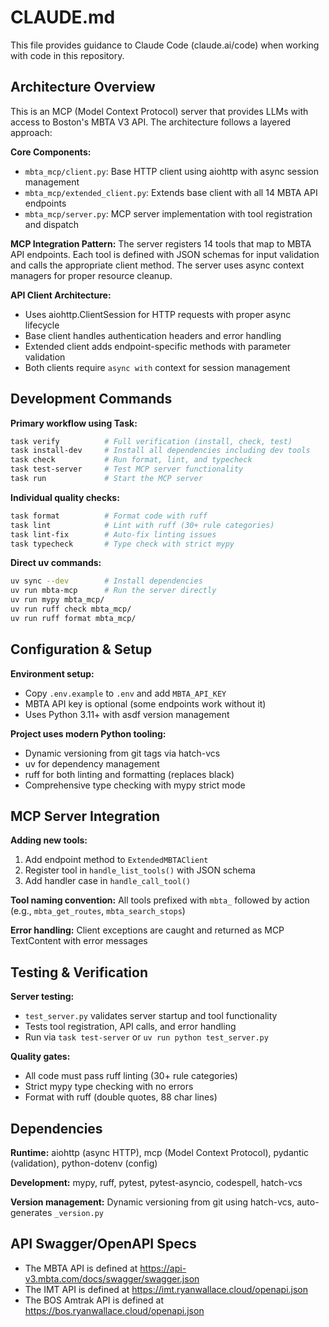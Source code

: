 # CLAUDE.md

This file provides guidance to Claude Code (claude.ai/code) when working with code in this repository.

## Architecture Overview

This is an MCP (Model Context Protocol) server that provides LLMs with access to Boston's MBTA V3 API. The architecture follows a layered approach:

**Core Components:**

- `mbta_mcp/client.py`: Base HTTP client using aiohttp with async session management
- `mbta_mcp/extended_client.py`: Extends base client with all 14 MBTA API endpoints
- `mbta_mcp/server.py`: MCP server implementation with tool registration and dispatch

**MCP Integration Pattern:**
The server registers 14 tools that map to MBTA API endpoints. Each tool is defined with JSON schemas for input validation and calls the appropriate client method. The server uses async context managers for proper resource cleanup.

**API Client Architecture:**

- Uses aiohttp.ClientSession for HTTP requests with proper async lifecycle
- Base client handles authentication headers and error handling
- Extended client adds endpoint-specific methods with parameter validation
- Both clients require `async with` context for session management

## Development Commands

**Primary workflow using Task:**

```bash
task verify          # Full verification (install, check, test)
task install-dev     # Install all dependencies including dev tools
task check           # Run format, lint, and typecheck
task test-server     # Test MCP server functionality
task run             # Start the MCP server
```

**Individual quality checks:**

```bash
task format          # Format code with ruff
task lint            # Lint with ruff (30+ rule categories)
task lint-fix        # Auto-fix linting issues
task typecheck       # Type check with strict mypy
```

**Direct uv commands:**

```bash
uv sync --dev        # Install dependencies
uv run mbta-mcp      # Run the server directly
uv run mypy mbta_mcp/
uv run ruff check mbta_mcp/
uv run ruff format mbta_mcp/
```

## Configuration & Setup

**Environment setup:**

- Copy `.env.example` to `.env` and add `MBTA_API_KEY`
- MBTA API key is optional (some endpoints work without it)
- Uses Python 3.11+ with asdf version management

**Project uses modern Python tooling:**

- Dynamic versioning from git tags via hatch-vcs
- uv for dependency management
- ruff for both linting and formatting (replaces black)
- Comprehensive type checking with mypy strict mode

## MCP Server Integration

**Adding new tools:**

1. Add endpoint method to `ExtendedMBTAClient`
2. Register tool in `handle_list_tools()` with JSON schema
3. Add handler case in `handle_call_tool()`

**Tool naming convention:** All tools prefixed with `mbta_` followed by action (e.g., `mbta_get_routes`, `mbta_search_stops`)

**Error handling:** Client exceptions are caught and returned as MCP TextContent with error messages

## Testing & Verification

**Server testing:**

- `test_server.py` validates server startup and tool functionality
- Tests tool registration, API calls, and error handling
- Run via `task test-server` or `uv run python test_server.py`

**Quality gates:**

- All code must pass ruff linting (30+ rule categories)
- Strict mypy type checking with no errors
- Format with ruff (double quotes, 88 char lines)

## Dependencies

**Runtime:** aiohttp (async HTTP), mcp (Model Context Protocol), pydantic (validation), python-dotenv (config)

**Development:** mypy, ruff, pytest, pytest-asyncio, codespell, hatch-vcs

**Version management:** Dynamic versioning from git using hatch-vcs, auto-generates `_version.py`

## API Swagger/OpenAPI Specs

- The MBTA API is defined at <https://api-v3.mbta.com/docs/swagger/swagger.json>
- The IMT API is defined at <https://imt.ryanwallace.cloud/openapi.json>
- The BOS Amtrak API is defined at <https://bos.ryanwallace.cloud/openapi.json>
